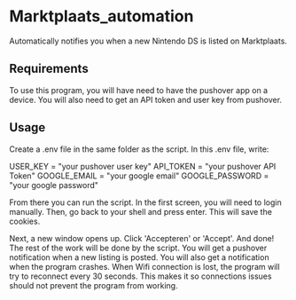 # Marktplaats_automation
Automatically notifies you when a new Nintendo DS is listed on Marktplaats.

## Requirements
To use this program, you will have need to have the pushover app on a device. You will also need to get an API token and user key from pushover.

## Usage
Create a .env file in the same folder as the script. In this .env file, write:

USER_KEY = "your pushover user key"
API_TOKEN = "your pushover API Token"
GOOGLE_EMAIL = "your google email"
GOOGLE_PASSWORD = "your google password"

From there you can run the script.
In the first screen, you will need to login manually. Then, go back to your shell and press enter. This will save the cookies. 

Next, a new window opens up. Click 'Accepteren' or 'Accept'. And done! The rest of the work will be done by the script. You will get a pushover notification when a new listing is posted. You will also get a notification when the program crashes. When Wifi connection is lost, the program will try to reconnect every 30 seconds. This makes it so connections issues should not prevent the program from working.


